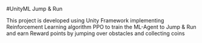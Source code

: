 #UnityML Jump & Run

This project is developed using Unity Framework implementing Reinforcement Learning algorithm PPO to train the ML-Agent to Jump & Run and earn Reward points by jumping over obstacles and collecting coins
